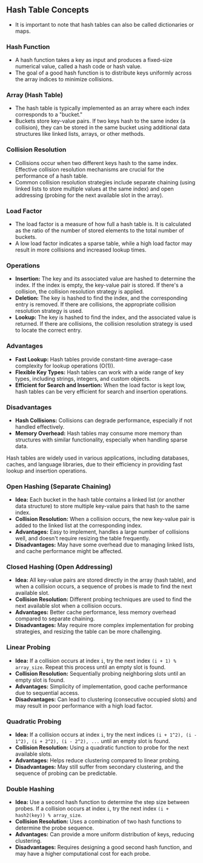 ## Hash Table Concepts
  - It is important to note that hash tables can also be called dictionaries or maps.

### Hash Function

- A hash function takes a key as input and produces a fixed-size numerical value, called a hash code or hash value.
- The goal of a good hash function is to distribute keys uniformly across the array indices to minimize collisions.

### Array (Hash Table)

- The hash table is typically implemented as an array where each index corresponds to a "bucket."
- Buckets store key-value pairs. If two keys hash to the same index (a collision), they can be stored in the same bucket using additional data structures like linked lists, arrays, or other methods.

### Collision Resolution

- Collisions occur when two different keys hash to the same index. Effective collision resolution mechanisms are crucial for the performance of a hash table.
- Common collision resolution strategies include separate chaining (using linked lists to store multiple values at the same index) and open addressing (probing for the next available slot in the array).

### Load Factor

- The load factor is a measure of how full a hash table is. It is calculated as the ratio of the number of stored elements to the total number of buckets.
- A low load factor indicates a sparse table, while a high load factor may result in more collisions and increased lookup times.

### Operations

- **Insertion:** The key and its associated value are hashed to determine the index. If the index is empty, the key-value pair is stored. If there's a collision, the collision resolution strategy is applied.
- **Deletion:** The key is hashed to find the index, and the corresponding entry is removed. If there are collisions, the appropriate collision resolution strategy is used.
- **Lookup:** The key is hashed to find the index, and the associated value is returned. If there are collisions, the collision resolution strategy is used to locate the correct entry.

### Advantages

- **Fast Lookup:** Hash tables provide constant-time average-case complexity for lookup operations (O(1)).
- **Flexible Key Types:** Hash tables can work with a wide range of key types, including strings, integers, and custom objects.
- **Efficient for Search and Insertion:** When the load factor is kept low, hash tables can be very efficient for search and insertion operations.

### Disadvantages

- **Hash Collisions:** Collisions can degrade performance, especially if not handled effectively.
- **Memory Overhead:** Hash tables may consume more memory than structures with similar functionality, especially when handling sparse data.

Hash tables are widely used in various applications, including databases, caches, and language libraries, due to their efficiency in providing fast lookup and insertion operations.

### Open Hashing (Separate Chaining)

- **Idea:** Each bucket in the hash table contains a linked list (or another data structure) to store multiple key-value pairs that hash to the same index.
- **Collision Resolution:** When a collision occurs, the new key-value pair is added to the linked list at the corresponding index.
- **Advantages:** Easy to implement, handles a large number of collisions well, and doesn't require resizing the table frequently.
- **Disadvantages:** May have some overhead due to managing linked lists, and cache performance might be affected.

### Closed Hashing (Open Addressing)

- **Idea:** All key-value pairs are stored directly in the array (hash table), and when a collision occurs, a sequence of probes is made to find the next available slot.
- **Collision Resolution:** Different probing techniques are used to find the next available slot when a collision occurs.
- **Advantages:** Better cache performance, less memory overhead compared to separate chaining.
- **Disadvantages:** May require more complex implementation for probing strategies, and resizing the table can be more challenging.

### Linear Probing

- **Idea:** If a collision occurs at index `i`, try the next index `(i + 1) % array_size`. Repeat this process until an empty slot is found.
- **Collision Resolution:** Sequentially probing neighboring slots until an empty slot is found.
- **Advantages:** Simplicity of implementation, good cache performance due to sequential access.
- **Disadvantages:** Can lead to clustering (consecutive occupied slots) and may result in poor performance with a high load factor.

### Quadratic Probing

- **Idea:** If a collision occurs at index `i`, try the next indices `(i + 1^2), (i - 1^2), (i + 2^2), (i - 2^2), ...` until an empty slot is found.
- **Collision Resolution:** Using a quadratic function to probe for the next available slots.
- **Advantages:** Helps reduce clustering compared to linear probing.
- **Disadvantages:** May still suffer from secondary clustering, and the sequence of probing can be predictable.

### Double Hashing

- **Idea:** Use a second hash function to determine the step size between probes. If a collision occurs at index `i`, try the next index `(i + hash2(key)) % array_size`.
- **Collision Resolution:** Uses a combination of two hash functions to determine the probe sequence.
- **Advantages:** Can provide a more uniform distribution of keys, reducing clustering.
- **Disadvantages:** Requires designing a good second hash function, and may have a higher computational cost for each probe.

